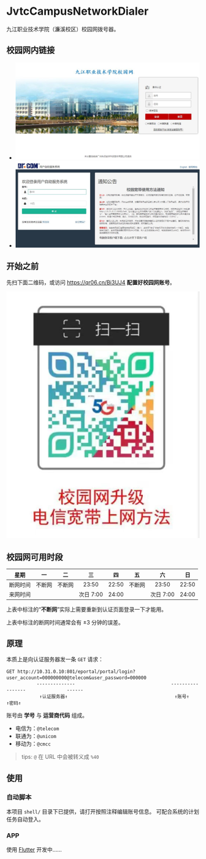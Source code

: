 # JvtcCampusNetworkDialer

九江职业技术学院（濂溪校区）校园网拨号器。

## 校园网内链接

- [![九江职业技术学院校园网身份认证](./img/九江职业技术学院校园网身份认证.jpg)](http://10.31.0.10/a79.htm)
- [![Dr.COM用户自助服务系统](./img/Dr.COM用户自助服务系统.jpg)](http://10.31.0.11:8080/Self)

## 开始之前

先扫下面二维码，或访问 <https://qr06.cn/Bi3UJ4> **配置好校园网账号**。

![](./img/扫一扫查看电信宽带上网方法.jpg)

## 校园网可用时段

|  星期  |  一  |  二  |    三    |   四   |  五  |    六    |   日   |
|:----:|:---:|:---:|:-------:|:-----:|:---:|:-------:|:-----:|
| 断网时间 | 不断网 | 不断网 |  23:50  | 22:50 | 不断网 |  23:50  | 22:50 |
| 来网时间 |     |     | 次日 7:00 | 24:00 |     | 次日 7:00 | 24:00 |

上表中标注的“**不断网**”实际上需要重新到认证页面登录一下才能用。

上表中标注的断网时间通常会有 ±3 分钟的误差。

## 原理

本质上是向认证服务器发一条 `GET` 请求：

```text
GET http://10.31.0.10:801/eportal/portal/login?user_account=000000000@telecom&user_password=000000
           --------------                                   -----------------               ------
            ↑认证服务器↑                                       ↑账号↑                        ↑密码↑
```

账号由 **学号** 与 **运营商代码** 组成。

- 电信为：`@telecom`
- 联通为：`@unicom`
- 移动为：`@cmcc`

> tips: `@` 在 URL 中会被转义成 `%40`

## 使用

### 自动脚本

本项目 `shell/` 目录下已提供，请打开按照注释编辑账号信息。
可配合系统的计划任务自动登入。

### APP

使用 [Flutter](https://flutter.cn/docs/get-started/install) 开发中……
